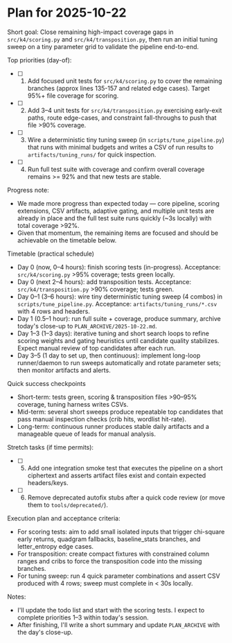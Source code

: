# Plan for 2025-10-22

Short goal: Close remaining high-impact coverage gaps in `src/k4/scoring.py` and `src/k4/transposition.py`, then run an initial tuning sweep on a tiny parameter grid to validate the pipeline end-to-end.

Top priorities (day-of):

- [ ] 1) Add focused unit tests for `src/k4/scoring.py` to cover the remaining branches (approx lines 135-157 and related edge cases). Target 95%+ file coverage for scoring.
- [ ] 2) Add 3–4 unit tests for `src/k4/transposition.py` exercising early-exit paths, route edge-cases, and constraint fall-throughs to push that file >90% coverage.
- [ ] 3) Wire a deterministic tiny tuning sweep (in `scripts/tune_pipeline.py`) that runs with minimal budgets and writes a CSV of run results to `artifacts/tuning_runs/` for quick inspection.
- [ ] 4) Run full test suite with coverage and confirm overall coverage remains >= 92% and that new tests are stable.

Progress note:

- We made more progress than expected today — core pipeline, scoring extensions, CSV artifacts, adaptive gating, and multiple unit tests are already in place and the full test suite runs quickly (~3s locally) with total coverage >92%.
- Given that momentum, the remaining items are focused and should be achievable on the timetable below.

Timetable (practical schedule)

- Day 0 (now, 0–4 hours): finish scoring tests (in-progress). Acceptance: `src/k4/scoring.py` >95% coverage; tests green locally.
- Day 0 (next 2–4 hours): add transposition tests. Acceptance: `src/k4/transposition.py` >90% coverage; tests green.
- Day 0–1 (3–6 hours): wire tiny deterministic tuning sweep (4 combos) in `scripts/tune_pipeline.py`. Acceptance: `artifacts/tuning_runs/*.csv` with 4 rows and headers.
- Day 1 (0.5–1 hour): run full suite + coverage, produce summary, archive today's close-up to `PLAN_ARCHIVE/2025-10-22.md`.
- Day 1–3 (1–3 days): iterative tuning and short search loops to refine scoring weights and gating heuristics until candidate quality stabilizes. Expect manual review of top candidates after each run.
- Day 3–5 (1 day to set up, then continuous): implement long-loop runner/daemon to run sweeps automatically and rotate parameter sets; then monitor artifacts and alerts.

Quick success checkpoints

- Short-term: tests green, scoring & transposition files >90–95% coverage, tuning harness writes CSVs.
- Mid-term: several short sweeps produce repeatable top candidates that pass manual inspection checks (crib hits, wordlist hit-rate).
- Long-term: continuous runner produces stable daily artifacts and a manageable queue of leads for manual analysis.

Stretch tasks (if time permits):

- [ ] 5) Add one integration smoke test that executes the pipeline on a short ciphertext and asserts artifact files exist and contain expected headers/keys.
- [ ] 6) Remove deprecated autofix stubs after a quick code review (or move them to `tools/deprecated/`).

Execution plan and acceptance criteria:

- For scoring tests: aim to add small isolated inputs that trigger chi-square early returns, quadgram fallbacks, baseline_stats branches, and letter_entropy edge cases.
- For transposition: create compact fixtures with constrained column ranges and cribs to force the transposition code into the missing branches.
- For tuning sweep: run 4 quick parameter combinations and assert CSV produced with 4 rows; sweep must complete in < 30s locally.

Notes:

- I'll update the todo list and start with the scoring tests. I expect to complete priorities 1–3 within today's session.
- After finishing, I'll write a short summary and update `PLAN_ARCHIVE` with the day's close-up.

